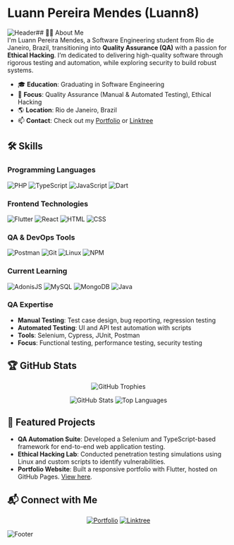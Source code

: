 # Luann Pereira Mendes (Luann8)  

![Header](https://capsule-render.vercel.app/api?type=waving&color=87CEEB:7FFFD4&height=120§ion=header&text=Welcome%20to%20my%20GitHub!&fontColor=ffffff&fontSize=40)## 👨‍💻 About Me  
I'm Luann Pereira Mendes, a Software Engineering student from Rio de Janeiro, Brazil, transitioning into **Quality Assurance (QA)** with a passion for **Ethical Hacking**. I’m dedicated to delivering high-quality software through rigorous testing and automation, while exploring security to build robust systems.  

- 🎓 **Education**: Graduating in Software Engineering  
- 💼 **Focus**: Quality Assurance (Manual & Automated Testing), Ethical Hacking  
- 🌎 **Location**: Rio de Janeiro, Brazil  
- 📫 **Contact**: Check out my [Portfolio](https://luann8.github.io/Luann-portifolio/) or [Linktree](https://luann8.github.io/LinkTree/)  

## 🛠️ Skills  
### Programming Languages  
![PHP](https://img.shields.io/badge/PHP-4682B4?style=flat-square&logo=php&logoColor=white) ![TypeScript](https://img.shields.io/badge/TypeScript-00CED1?style=flat-square&logo=typescript&logoColor=white) ![JavaScript](https://img.shields.io/badge/JavaScript-20B2AA?style=flat-square&logo=javascript&logoColor=white) ![Dart](https://img.shields.io/badge/Dart-4682B4?style=flat-square&logo=dart&logoColor=white)  

### Frontend Technologies  
![Flutter](https://img.shields.io/badge/Flutter-00CED1?style=flat-square&logo=flutter&logoColor=white) ![React](https://img.shields.io/badge/React-20B2AA?style=flat-square&logo=react&logoColor=white) ![HTML](https://img.shields.io/badge/HTML-4682B4?style=flat-square&logo=html5&logoColor=white) ![CSS](https://img.shields.io/badge/CSS-00CED1?style=flat-square&logo=css3&logoColor=white)  

### QA & DevOps Tools  
![Postman](https://img.shields.io/badge/Postman-20B2AA?style=flat-square&logo=postman&logoColor=white) ![Git](https://img.shields.io/badge/Git-4682B4?style=flat-square&logo=git&logoColor=white) ![Linux](https://img.shields.io/badge/Linux-00CED1?style=flat-square&logo=linux&logoColor=white) ![NPM](https://img.shields.io/badge/NPM-20B2AA?style=flat-square&logo=npm&logoColor=white)  

### Current Learning  
![AdonisJS](https://img.shields.io/badge/AdonisJS-4682B4?style=flat-square&logo=adonisjs&logoColor=white) ![MySQL](https://img.shields.io/badge/MySQL-00CED1?style=flat-square&logo=mysql&logoColor=white) ![MongoDB](https://img.shields.io/badge/MongoDB-47A248?style=flat-square&logo=mongodb&logoColor=white) ![Java](https://img.shields.io/badge/Java-4682B4?style=flat-square&logo=java&logoColor=white)  

### QA Expertise  
- **Manual Testing**: Test case design, bug reporting, regression testing  
- **Automated Testing**: UI and API test automation with scripts  
- **Tools**: Selenium, Cypress, JUnit, Postman  
- **Focus**: Functional testing, performance testing, security testing  

## 🏆 GitHub Stats  
<p align="center">  
  <img src="https://github-profile-trophy.vercel.app/?username=Luann8&theme=algolia&no-frame=true&margin-w=10&column=6&title=Stars,Commits,Repositories,PullRequest,Followers,Issues" alt="GitHub Trophies" />  
</p>  
<p align="center">  
  <img src="https://github-readme-stats.vercel.app/api?username=Luann8&show_icons=true&theme=merko&hide_border=true" alt="GitHub Stats" />  
  <img src="https://github-readme-stats.vercel.app/api/top-langs/?username=Luann8&layout=compact&theme=merko&hide_border=true" alt="Top Languages" />  
</p>  

## 🚀 Featured Projects  
- **QA Automation Suite**: Developed a Selenium and TypeScript-based framework for end-to-end web application testing.  
- **Ethical Hacking Lab**: Conducted penetration testing simulations using Linux and custom scripts to identify vulnerabilities.  
- **Portfolio Website**: Built a responsive portfolio with Flutter, hosted on GitHub Pages. [View here](https://luann8.github.io/Luann-portifolio/).  

## 📬 Connect with Me  
<p align="center">  
  <a href="https://luann8.github.io/Luann-portifolio/"><img src="https://img.shields.io/badge/Portfolio-4682B4?style=flat-square&logo=Pinterest&logoColor=white" alt="Portfolio"/></a>  
  <a href="https://luann8.github.io/LinkTree/"><img src="https://img.shields.io/badge/Linktree-00CED1?style=flat-square&logo=linktree&logoColor=white" alt="Linktree"/></a>  
</p>  

![Footer](https://capsule-render.vercel.app/api?type=waving&color=4682B4:00CED1&height=120§ion=footer&text=Thanks%20for%20visiting!&fontColor=ffffff&fontSize=30&reversal=true)
